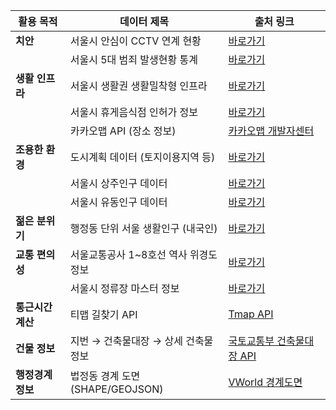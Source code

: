 | 활용 목적       | 데이터 제목                    | 출처 링크                                                                      |
| ----------- | ------------------------- | -------------------------------------------------------------------------- |
| **치안**      | 서울시 안심이 CCTV 연계 현황        | [바로가기](https://data.seoul.go.kr/dataList/OA-20923/S/1/datasetView.do)      |
|             | 서울시 5대 범죄 발생현황 통계         | [바로가기](https://data.seoul.go.kr/dataList/316/S/2/datasetView.do)           |
| **생활 인프라**  | 서울시 생활권 생활밀착형 인프라         | [바로가기](https://data.seoul.go.kr/dataList/OA-20961/F/1/datasetView.do)      |
|             | 서울시 휴게음식점 인허가 정보          | [바로가기](https://data.seoul.go.kr/dataList/OA-16095/S/1/datasetView.do)      |
|             | 카카오맵 API (장소 정보)          | [카카오맵 개발자센터](https://developers.kakao.com/)                                |
| **조용한 환경**  | 도시계획 데이터 (토지이용지역 등)       | [바로가기](https://data.seoul.go.kr/dataList/OA-21136/S/1/datasetView.do)      |
|             | 서울시 상주인구 데이터              | [바로가기](https://data.seoul.go.kr/dataList/OA-22183/S/1/datasetView.do)      |
|             | 서울시 유동인구 데이터              | [바로가기](https://data.seoul.go.kr/dataList/OA-22178/S/1/datasetView.do)      |
| **젊은 분위기**  | 행정동 단위 서울 생활인구 (내국인)      | [바로가기](https://data.seoul.go.kr/dataList/OA-14991/S/1/datasetView.do)      |
| **교통 편의성**  | 서울교통공사 1\~8호선 역사 위경도 정보   | [바로가기](https://www.data.go.kr/data/15099316/fileData.do?recommendDataYn=Y) |
|             | 서울시 정류장 마스터 정보            | [바로가기](https://data.seoul.go.kr/dataList/OA-21231/S/1/datasetView.do)      |
| **통근시간 계산** | 티맵 길찾기 API                | [Tmap API](https://developers.sktelecom.com/)                              |
| **건물 정보**   | 지번 → 건축물대장 → 상세 건축물 정보    | [국토교통부 건축물대장 API](https://www.data.go.kr/data/15134735/openapi.do)         |
| **행정경계 정보** | 법정동 경계 도면 (SHAPE/GEOJSON) | [VWorld 경계도면](https://www.vworld.kr/dtmk/dtmk_ntads_s002.do?dsId=30603)    |
